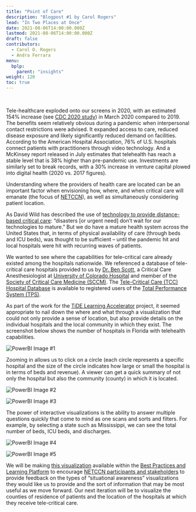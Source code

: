 ```yaml
---
title: "Point of Care"
description: "Blogpost #1 by Carol Rogers"
lead: "In Two Places at Once"
date: 2021-08-06T14:00:00.000Z
lastmod: 2021-08-06T14:00:00.000Z
draft: false
contributors:
  - Carol O. Rogers
  - Andra Ferrara
menu:
  bplp:
    parent: "insights"
weight: 120
toc: true
---
```


&nbsp;  

Tele-healthcare exploded onto our screens in 2020, with an estimated 154% increase (see [CDC 2020 study](https://www.cdc.gov/mmwr/volumes/69/wr/mm6943a3.htm?s_cid=mm6943a3_w)) in March 2020 compared to 2019. The benefits seem relatively obvious during a pandemic when interpersonal contact restrictions were advised. It expanded access to care, reduced disease exposure and likely significantly reduced demand on facilities.  According to the American Hospital Association, 76% of U.S. hospitals connect patients with practitioners through video technology. And a McKinsey report released in July estimates that telehealth has reach a stable level that is 38% higher than pre-pandemic use. Investments are similarly set to break records, with a 30% increase in venture capital plowed into digital health (2020 vs. 2017 figures).

Understanding where the providers of health care are located can be an important factor when envisioning how, where, and when critical care will emanate (the focus of [NETCCN](https://www.tatrc.org/netccn/)), as well as simultaneously considering patient location.

As David Wild has described the use of [technology to provide distance-based critical care](/bplp/insight.wild01/#the-dilemma-of-disaster-technologies): “disasters [or urgent need] don’t wait for our technologies to mature.”  But we do have a mature health system across the United States that, in terms of physical availability of care (through beds and ICU beds), was thought to be sufficient – until the pandemic hit and local hospitals were hit with recurring waves of patients. 

We wanted to see where the capabilities for tele-critical care already existed among the hospitals nationwide. We referenced a database of tele-critical care hospitals provided to us by [Dr. Ben Scott](https://www.cumedicine.us/providers/anesthesiology/benjamin-scott#/), a Critical Care Anesthesiologist at [University of Colorado Hospital](https://www.cumedicine.us//) and member of the [Society of Critical Care Medicine (SCCM)](https://www.sccm.org/). The [Tele-Critical Care (TCC) Hospital Database](https://tla.ops1.com/tla_hospitals.aspx) is available to registered users of the [Total Performance System (TPS)](/tps/intro/).

As part of the work for the [TiDE Learning Accelerator](/) project, it seemed appropriate to nail down the where and what through a visualization that could not only provide a sense of location, but also provide details on the individual hospitals and the local community in which they exist. The screenshot below shows the number of hospitals in Florida with telehealth capabilities.

![PowerBI Image #1](/images/insight.rogers01.image01.png)

Zooming in allows us to click on a circle (each circle represents a specific hospital and the size of the circle indicates how large or small the hospital is in terms of beds and revenue). A viewer can get a quick summary of not only the hospital but also the community (county) in which it is located.

![PowerBI Image #2](/images/insight.rogers01.image02.png)

![PowerBI Image #3](/images/insight.rogers01.image03.png)

The power of interactive visualizations is the ability to answer multiple questions quickly that come to mind as one scans and sorts and filters. For example, by selecting a state such as Mississippi, we can see the total number of beds, ICU beds, and discharges.

![PowerBI Image #4](/images/insight.rogers01.image04.png)

![PowerBI Image #5](/images/insight.rogers01.image05.png)

We will be making [this visualization](/bplp/learn.tcc-hospitals/) available within the [Best Practices and Learning Platform](/bplp) to encourage [NETCCN participants and stakeholders](/docs/home/netccn-tide/#list-of-netccnhttpswwwtatrcorgnetccn-tide-stakeholders) to provide feedback on the types of “situational awareness” visualizations they would like us to provide and the sort of information that may be most useful as we move forward. Our next iteration will be to visualize the counties of residence of patients and the location of the hospitals at which they receive tele-critical care.
